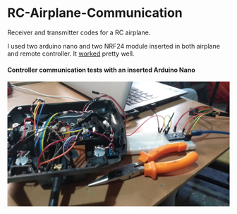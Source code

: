 # RC-Airplane-Communication

Receiver and transmitter codes for a RC airplane.

I used two arduino nano and two NRF24 module inserted in both airplane and remote controller. It [worked](https://youtu.be/BTtzqg-JXrY) pretty well.

#### Controller communication tests with an inserted Arduino Nano

![Controller](Controller.jpeg)
